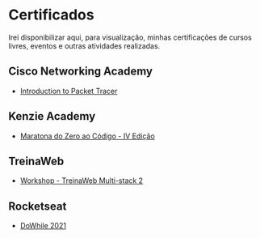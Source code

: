 # Certificados
Irei disponibilizar aqui, para visualização, minhas certificações de cursos livres, eventos e outras atividades realizadas.

## Cisco Networking Academy
- [Introduction to Packet Tracer](https://github.com/shioheii/Certificados/blob/main/Meus%20certificados/Cisco%20Networking%20Academy/Introduction%20to%20Packet%20Tracer.pdf)

## Kenzie Academy
- [Maratona do Zero ao Código - IV Edição](https://github.com/shioheii/Certificados/blob/main/Meus%20certificados/Kenzie%20Academy/Maratona%20do%20Zero%20ao%20C%C3%B3digo%20-%20IV%20Edi%C3%A7%C3%A3o.pdf)

## TreinaWeb
- [Workshop - TreinaWeb Multi-stack 2](https://github.com/shioheii/Certificados/blob/main/Meus%20certificados/TreinaWeb/Multi-stack%202%C2%AA%20edi%C3%A7%C3%A3o%20-%20Workshop.pdf)

## Rocketseat
- [DoWhile 2021](https://github.com/shioheii/Certificados/blob/main/Meus%20certificados/Rocketseat/DoWhile%202021.pdf)
